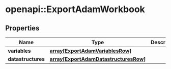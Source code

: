 # openapi::ExportAdamWorkbook


## Properties
Name | Type | Description | Notes
------------ | ------------- | ------------- | -------------
**variables** | [**array[ExportAdamVariablesRow]**](ExportAdamVariablesRow.md) |  | [optional] 
**datastructures** | [**array[ExportAdamDatastructuresRow]**](ExportAdamDatastructuresRow.md) |  | [optional] 


